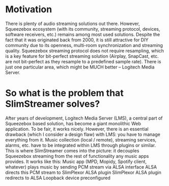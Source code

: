 # Motivation
There is plenty of audio streaming solutions out there. However, Squeezebox ecosystem (with its community, streaming protocol, devices, software receivers, etc.) remains among most used solutions. Despite the fact that it was originated back from 2000, it is still attractive for DIY community due to its openness, multi-room synchronization and streaming quality. Squeezebox streaming protocol does not require resampling, which is a key feature for bit-perfect streaming solution (Airplay, SnapCast, etc. are not bit-perfect as they resample to a predefined sample rate). There is just one particular area, which might be MUCH better – Logitech Media Server.

# So what is the problem that SlimStreamer solves?
After years of development, Logitech Media Server (LMS), a central part of Squeezebox based solution, has become a giant monolithic Web application. To be fair, it works nicely. However, there is an essential drawback (which I consider a design flaw) with LMS: you have to manage everything from it. Music collection (local / remote), streaming services, alarms, etc. have to be integrated within LMS through plugins or similar.
This is where SlimStreamer comes into the picture: it decouples Squeezebox streaming from the rest of functionality any music apps provides. It works like this:
Music app (MPD, Mopidy, Spotify client, whatever) plays music by sending PCM stream via ALSA interface
ALSA directs this PCM stream to SlimPlexor ALSA plugin
SlimPlexor ALSA plugin redirects to ALSA Loopback device preconfigured 
